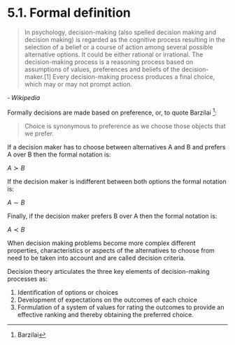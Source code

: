 # 5.1. Formal definition

> In psychology, decision-making (also spelled decision making and decision making) is regarded as the cognitive process resulting in the selection of a belief or a course of action among several possible alternative options. It could be either rational or irrational. The decision-making process is a reasoning process based on assumptions of values, preferences and beliefs of the decision-maker.[1] Every decision-making process produces a final choice, which may or may not prompt action.

- <cite>Wikipedia<cite>

Formally decisions are made based on preference, or, to quote Barzilai [^1]:

> Choice is synonymous to preference as we choose those objects that we prefer.

If a decision maker has to choose between alternatives A and B and prefers A over B then the formal notation is:

$A \succ B$

If the decision maker is indifferent between both options the formal notation is:

$A \sim B$

Finally, if the decision maker prefers B over A then the formal notation is:

$A \prec B$

When decision making problems become more complex different properties, characteristics or aspects of the alternatives to choose from need to be taken into account and are called decision criteria.

Decision theory articulates the three key elements of decision-making processes as:

1. Identification of options or choices
2. Development of expectations on the outcomes of each choice
3. Formulation of a system of values for rating the outcomes to provide an effective ranking and thereby obtaining the preferred choice.

[^1]: Barzilai
